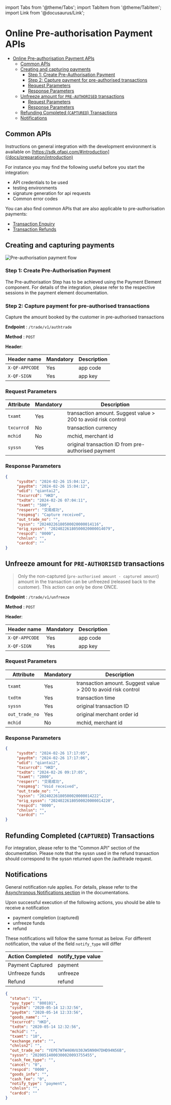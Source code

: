 import Tabs from '@theme/Tabs';
import TabItem from '@theme/TabItem';
import Link from '@docusaurus/Link';

# Online Pre-authorisation Payment APIs

- [Online Pre-authorisation Payment APIs](#online-pre-authorisation-payment-apis)
	- [Common APIs](#common-apis)
	- [Creating and capturing payments](#creating-and-capturing-payments)
		- [Step 1: Create Pre-Authorisation Payment](#step-1-create-pre-authorisation-payment)
		- [Step 2: Capture payment for pre-authorised transactions](#step-2-capture-payment-for-pre-authorised-transactions)
		- [Request Parameters](#request-parameters)
		- [Response Parameters](#response-parameters)
	- [Unfreeze amount for `PRE-AUTHORISED` transactions](#unfreeze-amount-for-pre-authorised-transactions)
		- [Request Parameters](#request-parameters-1)
		- [Response Parameters](#response-parameters-1)
	- [Refunding Completed (`CAPTURED`) Transactions](#refunding-completed-captured-transactions)
	- [Notifications](#notifications)

## Common APIs

Instructions on general integration with the development environment is available on [https://sdk.qfapi.com/#introduction](/docs/preparation/introduction)

For instance you may find the following useful before you start the integration:

- API credentials to be used
- testing environments
- signature generation for api requests
- Common error codes

You can also find common APIs that are also applicable to pre-authorisation payments:

- [Transaction Enquiry](/docs/common-api/transaction-enquiry)
- [Transaction Refunds](/docs/common-api/refunds)

## Creating and capturing payments

![Pre-authorisation payment flow](https://www.plantuml.com/plantuml/png/XOynJWKX441xJZ6r2HUmCDzu0HihOp61mIM1WSpE57fwTv4biJ0_eHZ8UpouxOgYLelRSYIWslKB8kr1SjVSsBq_V83tJ_0gz6owDSdV51-X2tcSUpn1m33uFzmmNx2hoIc5t-b_z8sJ48s0pN72SAnafG3MPgoEcn8KIWejhOBRhVSc2Xr5CvOhw8WZd8Qxo54xlhOExjU5AcRE_0dSs8VfpVU0M_Aw-dPKhPOV)

### Step 1: Create Pre-Authorisation Payment

The Pre-authorisation Step has to be achieved using the Payment Element component. For details of the integration, please refer to the respective sessions in the payment element documentation.

### Step 2: Capture payment for pre-authorised transactions

Capture the amount booked by the customer in pre-authorised transactions

**Endpoint** :   `/trade/v1/authtrade`

**Method** : `POST`

**Header**:

| Header name    | Mandatory | Description |
| -------------- | --------- | ----------- |
| `X-QF-APPCODE` | Yes 	     | app code    |
| `X-QF-SIGN`    | Yes 	     | app key 	   |

### Request Parameters

| Attribute      | Mandatory | Description       								   |
| -------------- | --------- | --------------------------------------------------- |
| `txamt`        | Yes    	 | transaction amount. Suggest value > 200 to avoid risk control								   |
| `txcurrcd`     | No    	 | transaction currency 							   |
| `mchid`        | No    	 | mchid, merchant id 								   |
| `syssn`        | Yes    	 | original transaction ID from pre-authorised payment |

### Response Parameters

```json
{
	 "sysdtm": "2024-02-26 15:04:12",
	 "paydtm": "2024-02-26 15:04:12",
	 "udid": "qiantai2",
	 "txcurrcd": "HKD",
	 "txdtm": "2024-02-26 07:04:11",
	 "txamt": "500",
	 "resperr": "交易成功",
	 "respmsg": "Capture received",
	 "out_trade_no": "",
	 "syssn": "20240226180500020000014116",
	 "orig_syssn": "20240226180500020000014079",
	 "respcd": "0000",
	 "chnlsn": "",
	 "cardcd": ""
}
```

## Unfreeze amount for `PRE-AUTHORISED` transactions

>Only the non-captured (`pre-authorised amount - captured amount`) amount in the transaction can be unfreezed (released back to the customer). This action can only be done ONCE.

**Endpoint** :   `/trade/v1/unfreeze`

**Method** : `POST`

**Header**:

| Header name    | Mandatory | Description |
| -------------- | --------- | ----------- |
| `X-QF-APPCODE` | Yes 		 | app code    |
| `X-QF-SIGN` 	 | Yes 		 | app key 	   |

### Request Parameters

| Attribute      | Mandatory | Description        		  |
| -------------- | --------- | -------------------------- |
| `txamt`        | Yes    	 | transaction amount. Suggest value > 200 to avoid risk control 		  |
| `txdtm`        | Yes    	 | transaction time 		  |
| `syssn`        | Yes    	 | original transaction ID 	  |
| `out_trade_no` | Yes    	 | original merchant order id |
| `mchid`        | No   	 | mchid, merchant id 		  |

### Response Parameters

```json
{
	 "sysdtm": "2024-02-26 17:17:05",
	 "paydtm": "2024-02-26 17:17:06",
	 "udid": "qiantai2",
	 "txcurrcd": "HKD",
	 "txdtm": "2024-02-26 09:17:05",
	 "txamt": "2000",
	 "resperr": "交易成功",
	 "respmsg": "Void received",
	 "out_trade_no": "",
	 "syssn": "20240226180500020000014222",
	 "orig_syssn": "20240226180500020000014220",
	 "respcd": "0000",
	 "chnlsn": "",
	 "cardcd": ""
}
```

## Refunding Completed (`CAPTURED`) Transactions

For integration, please refer to the "Common API" section of the documentation. Please note that the syssn used in the refund transaction should correspond to the syssn returned upon the /authtrade request.

## Notifications

General notification rule applies. For details, please refer to the [Asynchronous Notifications section](/docs/common-api/asynchronous-notification) in the documentations.

Upon successful execution of the following actions, you should be able to receive a notification

- payment completion (captured)
- unfreeze funds
- refund

These notifications will follow the same format as below. For different notification, the value of the field `notify_type` will differ

| Action Completed | notify_type value |
| ---------------- | ----------------- |
| Payment Captured | payment 		   |
| Unfreeze funds   | unfreeze 		   |
| Refund 		   | refund 		   |

```json
{
  "status": "1",
  "pay_type": "800101",
  "sysdtm": "2020-05-14 12:32:56",
  "paydtm": "2020-05-14 12:33:56",
  "goods_name": "",
  "txcurrcd": "HKD",
  "txdtm": "2020-05-14 12:32:56",
  "mchid": "",
  "txamt": "10",
  "exchange_rate": "",
  "chnlsn2": "",
  "out_trade_no": "YEPE7WTW46NVU30JW5N90H7DHD94N56B",
  "syssn": "20200514000300020093755455",
  "cash_fee_type": "",
  "cancel": "0",
  "respcd": "0000",
  "goods_info": "",
  "cash_fee": "0",
  "notify_type": "payment",
  "chnlsn": "",
  "cardcd": ""
}
```
